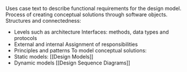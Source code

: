 Uses case text to describe functional requirements for the design model.
Process of creating conceptual solutions through software objects.
Structures and connectedness:
- Levels such as architecture
Interfaces: methods, data types and protocols
- External and internal
Assignment of responsibilities
- Principles and patterns
To model conceptual solutions:
- Static models: [[Design Models]]
- Dynamic models [[Design Sequence Diagrams]]